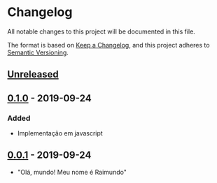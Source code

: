 # Changelog
All notable changes to this project will be documented in this file.

The format is based on [Keep a Changelog](https://keepachangelog.com/en/1.0.0/),
and this project adheres to [Semantic Versioning](https://semver.org/spec/v2.0.0.html).

## [Unreleased]

## [0.1.0] - 2019-09-24
### Added
- Implementação em javascript

## [0.0.1] - 2019-09-24
- "Olá, mundo! Meu nome é Raimundo"

[Unreleased]: https://github.com/friendly-tnsvue/friendly-tnsvue-cli/compare/v0.1.0...HEAD

[0.1.0]: https://github.com/friendly-tnsvue/friendly-tnsvue-cli/releases/tag/v0.1.0
[0.0.1]: https://github.com/friendly-tnsvue/friendly-tnsvue-cli/releases/tag/v0.0.1
